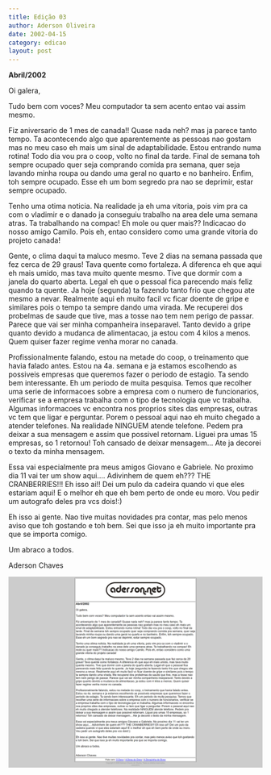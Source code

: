 ```yaml
---
title: Edição 03
author: Aderson Oliveira
date: 2002-04-15
category: edicao
layout: post
---
```


**Abril/2002**

Oi galera,

Tudo bem com voces? Meu computador ta sem acento entao vai assim mesmo.

Fiz aniversario de 1 mes de canada!! Quase nada neh? mas ja parece tanto tempo. Ta acontecendo algo que aparentemente as pessoas nao gostam mas no meu caso eh mais um sinal de adaptabilidade. Estou entrando numa rotina! Todo dia vou pra o coop, volto no final da tarde. Final de semana toh sempre ocupado quer seja comprando comida pra semana, quer seja lavando minha roupa ou dando uma geral no quarto e no banheiro. Enfim, toh sempre ocupado. Esse eh um bom segredo pra nao se deprimir, estar sempre ocupado.

Tenho uma otima noticia. Na realidade ja eh uma vitoria, pois vim pra ca com o vladimir e o danado ja conseguiu trabalho na area dele uma semana atras. Ta trabalhando na compac! Eh mole ou quer mais?? Indicacao do nosso amigo Camilo. Pois eh, entao considero como uma grande vitoria do projeto canada!

Gente, o clima daqui ta maluco mesmo. Teve 2 dias na semana passada que fez cerca de 29 graus! Tava quente como fortaleza. A diferenca eh que aqui eh mais umido, mas tava muito quente mesmo. Tive que dormir com a janela do quarto aberta. Legal eh que o pessoal fica parecendo mais feliz quando ta quente. Ja hoje (segunda) ta fazendo tanto frio que chegou ate mesmo a nevar. Realmente aqui eh muito facil vc ficar doente de gripe e similares pois o tempo ta sempre dando uma virada. Me recuperei dos probelmas de saude que tive, mas a tosse nao tem nem perigo de passar. Parece que vai ser minha companheira inseparavel. Tanto devido a gripe quanto devido a mudanca de alimentacao, ja estou com 4 kilos a menos. Quem quiser fazer regime venha morar no canada.

Profissionalmente falando, estou na metade do coop, o treinamento que havia falado antes. Estou na 4a. semana e ja estamos escolhendo as possiveis empresas que queremos fazer o periodo de estagio. Ta sendo bem interessante. Eh um periodo de muita pesquisa. Temos que recolher uma serie de informacoes sobre a empresa com o numero de funcionarios, verificar se a empresa trabalha com o tipo de tecnologia que vc trabalha. Algumas informacoes vc encontra nos proprios sites das empresas, outras vc tem que ligar e perguntar. Porem o pessoal aqui nao eh muito chegado a atender telefones. Na realidade NINGUEM atende telefone. Pedem pra deixar a sua mensagem e assim que possivel retornam. Liguei pra umas 15 empresas, so 1 retornou! Toh cansado de deixar mensagem... Ate ja decorei o texto da minha mensagem.

Essa vai especialmente pra meus amigos Giovano e Gabriele. No proximo dia 11 vai ter um show aqui.... Adivinhem de quem eh??? THE CRANBERRIES!!! Eh isso ai!! Dei um pulo da cadeira quando vi que eles estariam aqui! E o melhor eh que eh bem perto de onde eu moro. Vou pedir um autografo deles pra vcs dois!:)

Eh isso ai gente. Nao tive muitas novidades pra contar, mas pelo menos aviso que toh gostando e toh bem. Sei que isso ja eh muito importante pra que se importa comigo.

Um abraco a todos.

Aderson Chaves

[![Imagem no site original](/assets/images/edicao03.png)](/assets/images/edicao03.png)